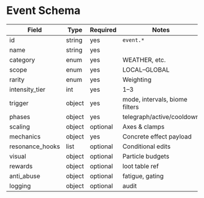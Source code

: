 # Event Schema

| Field | Type | Required | Notes |
|-------|------|----------|-------|
| id | string | yes | `event.*` |
| name | string | yes |  |
| category | enum | yes | WEATHER, etc. |
| scope | enum | yes | LOCAL–GLOBAL |
| rarity | enum | yes | Weighting |
| intensity_tier | int | yes | 1–3 |
| trigger | object | yes | mode, intervals, biome filters |
| phases | object | yes | telegraph/active/cooldown |
| scaling | object | optional | Axes & clamps |
| mechanics | object | yes | Concrete effect payload |
| resonance_hooks | list | optional | Conditional edits |
| visual | object | optional | Particle budgets |
| rewards | object | optional | loot table ref |
| anti_abuse | object | optional | fatigue, gating |
| logging | object | optional | audit |
